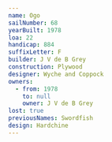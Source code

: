 ```yaml
---
name: Ogo
sailNumber: 68
yearBuilt: 1978
loa: 22
handicap: 884
suffixLetter: F
builder: J V de B Grey
construction: Plywood
designer: Wyche and Coppock
owners:
  - from: 1978
    to: null
    owner: J V de B Grey
lost: true
previousNames: Swordfish
design: Hardchine
---
```


